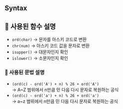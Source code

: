 ## Syntax

## 🔹 사용된 함수 설명
- `ord(char)` → 문자를 아스키 코드로 변환
- `chr(num)` → 아스키 코드 값을 문자로 변환
- `isupper()` → 대문자인지 확인
- `islower()` → 소문자인지 확인

### 🔹 사용된 문법 설명
- `(ord(c) - ord('A') + n) % 26 + ord('A')`  
  → A~Z 범위에서 n만큼 민 다음 다시 문자로 복원하는 공식
- `(ord(c) - ord('a') + n) % 26 + ord('a')`  
  → a~z 범위에서 n만큼 민 다음 다시 문자로 복원하는 공식